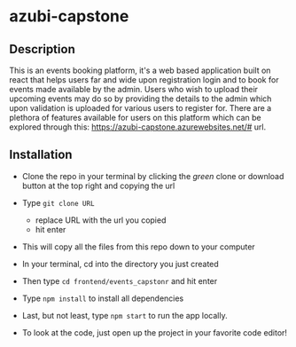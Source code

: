 # azubi-capstone

## Description

This is an events booking platform, it's a web based application built on react that helps users far and wide upon registration login and to book for events made available by the admin. Users who wish to upload their upcoming events may do so by providing the details to the admin which upon validation is uploaded for various users to register for. There are a plethora of features available for users on this platform which can be explored through this: https://azubi-capstone.azurewebsites.net/# url.

## Installation
- Clone the repo in your terminal by clicking the _green_ clone or download button at the top right and copying the url
- Type ```git clone URL```
  - replace URL with the url you copied
  - hit enter
- This will copy all the files from this repo down to your computer
- In your terminal, cd into the directory you just created
- Then type ```cd frontend/events_capstonr``` and hit enter
- Type ```npm install``` to install all dependencies
- Last, but not least, type ```npm start``` to run the app locally.

- To look at the code, just open up the project in your favorite code editor!

